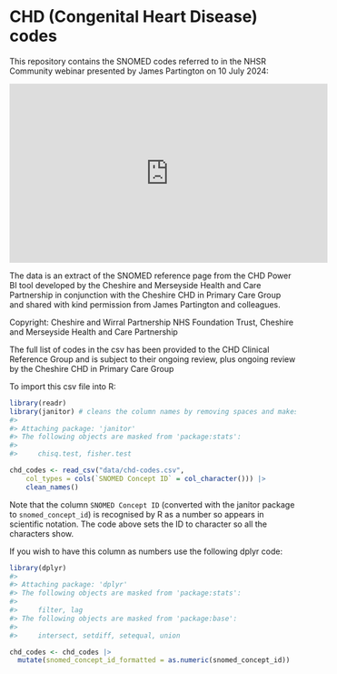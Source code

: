 
<!-- README.md is generated from README.Rmd. Please edit that file -->

# CHD (Congenital Heart Disease) codes

<!-- badges: start -->
<!-- badges: end -->

This repository contains the SNOMED codes referred to in the NHSR
Community webinar presented by James Partington on 10 July 2024:

<iframe width="560" height="315" src="https://www.youtube.com/embed/vSekPvgwJKY?si=1a9OpLPIwGE6Fkhj" title="YouTube video player" frameborder="0" allow="accelerometer; autoplay; clipboard-write; encrypted-media; gyroscope; picture-in-picture; web-share" referrerpolicy="strict-origin-when-cross-origin" allowfullscreen>
</iframe>

The data is an extract of the SNOMED reference page from the CHD Power
BI tool developed by the Cheshire and Merseyside Health and Care
Partnership in conjunction with the Cheshire CHD in Primary Care Group
and shared with kind permission from James Partington and colleagues.

Copyright: Cheshire and Wirral Partnership NHS Foundation Trust,
Cheshire and Merseyside Health and Care Partnership

The full list of codes in the csv has been provided to the CHD Clinical
Reference Group and is subject to their ongoing review, plus ongoing
review by the Cheshire CHD in Primary Care Group

To import this csv file into R:

``` r
library(readr)
library(janitor) # cleans the column names by removing spaces and makes all lower case
#> 
#> Attaching package: 'janitor'
#> The following objects are masked from 'package:stats':
#> 
#>     chisq.test, fisher.test

chd_codes <- read_csv("data/chd-codes.csv", 
    col_types = cols(`SNOMED Concept ID` = col_character())) |> 
    clean_names()
```

Note that the column `SNOMED Concept ID` (converted with the janitor
package to `snomed_concept_id`) is recognised by R as a number so
appears in scientific notation. The code above sets the ID to character
so all the characters show.

If you wish to have this column as numbers use the following dplyr code:

``` r
library(dplyr)
#> 
#> Attaching package: 'dplyr'
#> The following objects are masked from 'package:stats':
#> 
#>     filter, lag
#> The following objects are masked from 'package:base':
#> 
#>     intersect, setdiff, setequal, union

chd_codes <- chd_codes |> 
  mutate(snomed_concept_id_formatted = as.numeric(snomed_concept_id))
```
